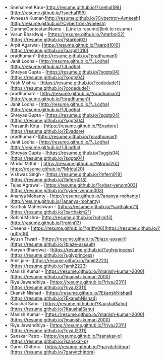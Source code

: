 * Snehalreet Kaur-[http://resume.github.io/?snehal199](http://resume.github.io/?snehal199)
* Avneesh Kumar-[http://resume.github.io/?Cybertron-Avneesh](http://resume.github.io/?Cybertron-Avneesh)
* DummyContestantName - [Link to resume](link to resume)
* Varun Bhardwaj - [https://resume.github.io/?starboi02](https://resume.github.io/?starboi02)
* Arpit Agarwal- [https://resume.github.io/?aarpit1010](https://resume.github.io/?aarpit1010)
* pradhuman1-(http://resume.github.io/?pradhuman1)
* Janit Lodha - [http://resume.github.io/?JLodha](http://resume.github.io/?JLodha)
* Shreyas Gupta - [https://resume.github.io/?sggts04](https://resume.github.io/?sggts04)
* Yash Mishra - [https://resume.github.io/?codedude1](https://resume.github.io/?codedude1)
* pradhuman1 - [http://resume.github.io/?pradhuman1](http://resume.github.io/?pradhuman1)
* Janit Lodha - [http://resume.github.io/?JLodha](http://resume.github.io/?JLodha)
* Shreyas Gupta - [https://resume.github.io/?sggts04](https://resume.github.io/?sggts04)
* Prasanth Kota - [https://resume.github.io/?Evadore](https://resume.github.io/?Evadore)
* pradhuman1-(http://resume.github.io/?pradhuman1)
* Janit Lodha - [http://resume.github.io/?JLodha](http://resume.github.io/?JLodha)
* Shreyas Gupta - [https://resume.github.io/?sggts04](https://resume.github.io/?sggts04)
* Mridul Mittal - [ https://resume.github.io/?Mridul20]( https://resume.github.io/?Mridul20)
* Vishwas Singh - [https://resume.github.io/?infern018](https://resume.github.io/?infern018)
* Tejas Agrawal - [https://resume.github.io/?cyber-venom003](https://resume.github.io/?cyber-venom003)
* Ananya Mohanty - [http://resume.github.io/?ananya-mohanty](http://resume.github.io/?ananya-mohanty)
* Sarthak Maheshwari - [https://resume.github.io/?sarthakm21](https://resume.github.io/?sarthakm21) 
* Rohini Mishra- [http://resume.github.io/?rohini13](http://resume.github.io/?rohini13)
* Cheena - [https://resume.github.io/?griffy06](https://resume.github.io/?griffy06)
* Ayush Tiwari - [https://resume.github.io/?blaze-assault](https://resume.github.io/?blaze-assault)
* Aaryan Bhardwaj - [https://resume.github.io/?uglyprincess](https://resume.github.io/?uglyprincess)
* Amit jain- [https://resume.github.io/?amit2223](https://resume.github.io/?amit2223)
* Manish Kumar - [https://resume.github.io/?manish-kumar-2000](https://resume.github.io/?manish-kumar-2000)
* Riya Jawandhiya - [https://resume.github.io/?riyaJ2311][https://resume.github.io/?riyaJ2311]
* Ekansh Nishad - [https://resume.github.io/?EkanshNishad](https://resume.github.io/?EkanshNishad)
* Kaushal Sahu - [https://resume.github.io/?KaushalSahu](https://resume.github.io/?KaushalSahu)
* Manish Kumar - [https://resume.github.io/?manish-kumar-2000](https://resume.github.io/?manish-kumar-2000)
* Riya Jawandhiya - [https://resume.github.io/?riyaJ2311][https://resume.github.io/?riyaJ2311]
* Sanskar Patro - [https://resume.github.io/?sanskar-p](https://resume.github.io/?sanskar-p)
* Garvit Chittora - [https://resume.github.io/?garvitchittora](https://resume.github.io/?garvitchittora)
